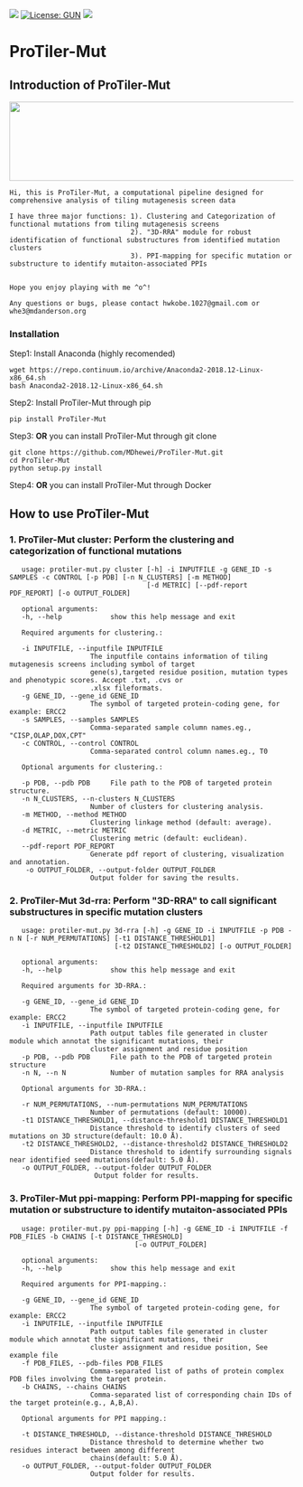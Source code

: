 [![](https://img.shields.io/badge/Pypi-v1.2.3-519dd9.svg)](https://pypi.org/project/MOFF/)
[![License: GUN](https://img.shields.io/badge/License-GUN-yellow.svg)](https://github.com/MDhewei/MOFF/blob/master/LICENSE)
![](https://img.shields.io/badge/language-python-orange.svg)

# ProTiler-Mut

## Introduction of ProTiler-Mut 
<div align="left"><img src="Figures/moff-high-resolution-logo-color-on-transparent-background.png"  height="140" width="600"></div>
                                     

    Hi, this is ProTiler-Mut, a computational pipeline designed for comprehensive analysis of tiling mutagenesis screen data
    
    I have three major functions: 1). Clustering and Categorization of functional mutations from tiling mutagenesis screens
                                  2). "3D-RRA" module for robust identification of functional substructures from identified mutation clusters
                                  3). PPI-mapping for specific mutation or substructure to identify mutaiton-associated PPIs
    
    
    Hope you enjoy playing with me ^o^!
                                     
    Any questions or bugs, please contact hwkobe.1027@gmail.com or whe3@mdanderson.org
                                     

### Installation 
 Step1: Install Anaconda (highly recomended)
    
 ```console
 wget https://repo.continuum.io/archive/Anaconda2-2018.12-Linux-x86_64.sh 
 bash Anaconda2-2018.12-Linux-x86_64.sh 
 ```

 Step2: Install ProTiler-Mut through pip
 ```console     
 pip install ProTiler-Mut
 ```
    
 Step3: **OR** you can install ProTiler-Mut through git clone
 ```console   
 git clone https://github.com/MDhewei/ProTiler-Mut.git
 cd ProTiler-Mut
 python setup.py install
 ```

Step4: **OR** you can install ProTiler-Mut through Docker

## How to use ProTiler-Mut

### 1. ProTiler-Mut cluster: Perform the clustering and categorization of functional mutations

       usage: protiler-mut.py cluster [-h] -i INPUTFILE -g GENE_ID -s SAMPLES -c CONTROL [-p PDB] [-n N_CLUSTERS] [-m METHOD]
                                      [-d METRIC] [--pdf-report PDF_REPORT] [-o OUTPUT_FOLDER]

       optional arguments:
       -h, --help            show this help message and exit

       Required arguments for clustering.:

       -i INPUTFILE, --inputfile INPUTFILE
                        The inputfile contains information of tiling mutagenesis screens including symbol of target
                        gene(s),targeted residue position, mutation types and phenotypic scores. Accept .txt, .cvs or
                        .xlsx fileformats. 
       -g GENE_ID, --gene_id GENE_ID
                        The symbol of targeted protein-coding gene, for example: ERCC2
       -s SAMPLES, --samples SAMPLES
                        Comma-separated sample column names.eg., "CISP,OLAP,DOX,CPT"
       -c CONTROL, --control CONTROL
                        Comma-separated control column names.eg., T0

       Optional arguments for clustering.:

       -p PDB, --pdb PDB     File path to the PDB of targeted protein structure.
       -n N_CLUSTERS, --n-clusters N_CLUSTERS
                        Number of clusters for clustering analysis.
       -m METHOD, --method METHOD
                        Clustering linkage method (default: average).
       -d METRIC, --metric METRIC
                        Clustering metric (default: euclidean).
       --pdf-report PDF_REPORT
                        Generate pdf report of clustering, visualization and annotation.
        -o OUTPUT_FOLDER, --output-folder OUTPUT_FOLDER
                        Output folder for saving the results.

### 2. ProTiler-Mut 3d-rra: Perform "3D-RRA" to call significant substructures in specific mutation clusters

       usage: protiler-mut.py 3d-rra [-h] -g GENE_ID -i INPUTFILE -p PDB -n N [-r NUM_PERMUTATIONS] [-t1 DISTANCE_THRESHOLD1]
                              [-t2 DISTANCE_THRESHOLD2] [-o OUTPUT_FOLDER]

       optional arguments:
       -h, --help            show this help message and exit

       Required arguments for 3D-RRA.:

       -g GENE_ID, --gene_id GENE_ID
                        The symbol of targeted protein-coding gene, for example: ERCC2
       -i INPUTFILE, --inputfile INPUTFILE
                        Path output tables file generated in cluster module which annotat the significant mutations, their
                        cluster assignment and residue position
       -p PDB, --pdb PDB     File path to the PDB of targeted protein structure
       -n N, --n N           Number of mutation samples for RRA analysis

       Optional arguments for 3D-RRA.:

       -r NUM_PERMUTATIONS, --num-permutations NUM_PERMUTATIONS
                        Number of permutations (default: 10000).
       -t1 DISTANCE_THRESHOLD1, --distance-threshold1 DISTANCE_THRESHOLD1
                        Distance threshold to identify clusters of seed mutations on 3D structure(default: 10.0 Å).
       -t2 DISTANCE_THRESHOLD2, --distance-threshold2 DISTANCE_THRESHOLD2
                        Distance threshold to identify surrounding signals near identified seed mutations(default: 5.0 Å).
       -o OUTPUT_FOLDER, --output-folder OUTPUT_FOLDER
                         Output folder for results.

 ### 3. ProTiler-Mut ppi-mapping: Perform PPI-mapping for specific mutation or substructure to identify mutaiton-associated PPIs

       usage: protiler-mut.py ppi-mapping [-h] -g GENE_ID -i INPUTFILE -f PDB_FILES -b CHAINS [-t DISTANCE_THRESHOLD]
                                   [-o OUTPUT_FOLDER]

       optional arguments:
       -h, --help            show this help message and exit

       Required arguments for PPI-mapping.:

       -g GENE_ID, --gene_id GENE_ID
                        The symbol of targeted protein-coding gene, for example: ERCC2
       -i INPUTFILE, --inputfile INPUTFILE
                        Path output tables file generated in cluster module which annotat the significant mutations, their
                        cluster assignment and residue position, See example file
       -f PDB_FILES, --pdb-files PDB_FILES
                        Comma-separated list of paths of protein complex PDB files involving the target protein.
       -b CHAINS, --chains CHAINS
                        Comma-separated list of corresponding chain IDs of the target protein(e.g., A,B,A).

       Optional arguments for PPI mapping.:

       -t DISTANCE_THRESHOLD, --distance-threshold DISTANCE_THRESHOLD
                        Distance threshold to determine whether two residues interact between among different
                        chains(default: 5.0 Å).
       -o OUTPUT_FOLDER, --output-folder OUTPUT_FOLDER
                        Output folder for results.

   

 

